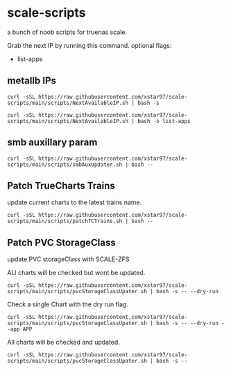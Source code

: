 # scale-scripts
a bunch of noob scripts for truenas scale.

Grab the next IP by running this command.
  optional flags:
  - list-apps

## metallb IPs
```shell
curl -sSL https://raw.githubusercontent.com/xstar97/scale-scripts/main/scripts/NextAvailableIP.sh | bash -s
```
```shell
curl -sSL https://raw.githubusercontent.com/xstar97/scale-scripts/main/scripts/NextAvailableIP.sh | bash -s list-apps
```


## smb auxillary param


```shell
curl -sSL https://raw.githubusercontent.com/xstar97/scale-scripts/main/scripts/smbAuxUpdater.sh | bash --
```

## Patch TrueCharts Trains

update current charts to the latest trains name.

```shell
curl -sSL https://raw.githubusercontent.com/xstar97/scale-scripts/main/scripts/patchTCTrains.sh | bash --
```

## Patch PVC StorageClass

update PVC storageClass with SCALE-ZFS

ALl charts will be checked but wont be updated.

```shell
curl -sSL https://raw.githubusercontent.com/xstar97/scale-scripts/main/scripts/pvcStorageClassUpater.sh | bash -s -- --dry-run
```

Check a single Chart with the dry run flag.

```shell
curl -sSL https://raw.githubusercontent.com/xstar97/scale-scripts/main/scripts/pvcStorageClassUpater.sh | bash -s -- --dry-run --app APP
```

All charts will be checked and updated.

```shell
curl -sSL https://raw.githubusercontent.com/xstar97/scale-scripts/main/scripts/pvcStorageClassUpater.sh | bash -s --
```
